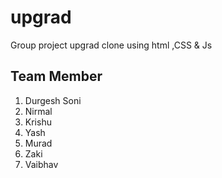 # upgrad
Group project upgrad clone using html ,CSS &amp; Js
## Team Member 
1. Durgesh Soni
2. Nirmal
3. Krishu
4. Yash
5. Murad
6. Zaki
7. Vaibhav